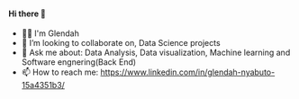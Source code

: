 #### Hi there 👋
- 👩‍💻 I'm Glendah 
- 👯 I’m looking to collaborate on, Data Science projects
- 💬 Ask me about: Data Analysis, Data visualization, Machine learning and Software engnering(Back End)
- 📫 How to reach me: https://www.linkedin.com/in/glendah-nyabuto-15a4351b3/

